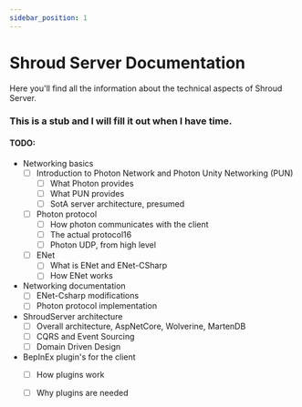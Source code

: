 ```yaml
---
sidebar_position: 1
---
```


# Shroud Server Documentation

Here you'll find all the information about the technical aspects of Shroud Server.

### This is a stub and I will fill it out when I have time.

#### TODO:
- Networking basics
  - [ ] Introduction to Photon Network and Photon Unity Networking (PUN)
    - [ ] What Photon provides
    - [ ] What PUN provides
    - [ ] SotA server architecture, presumed
  - [ ] Photon protocol
    - [ ] How photon communicates with the client
    - [ ] The actual protocol16
    - [ ] Photon UDP, from high level
  - [ ] ENet
    - [ ] What is ENet and ENet-CSharp
    - [ ] How ENet works
- Networking documentation
  - [ ] ENet-Csharp modifications
  - [ ] Photon protocol implementation
- ShroudServer architecture
  - [ ] Overall architecture, AspNetCore, Wolverine, MartenDB
  - [ ] CQRS and Event Sourcing
  - [ ] Domain Driven Design
- BepInEx plugin's for the client
  - [ ] How plugins work
  - [ ] Why plugins are needed
  

